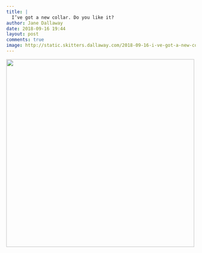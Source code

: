 ```yaml
---
title: |
  I’ve got a new collar. Do you like it?
author: Jane Dallaway
date: 2018-09-16 19:44
layout: post
comments: true
image: http://static.skitters.dallaway.com/2018-09-16-i-ve-got-a-new-collar--do-you-like-it-thumb-1-IMG-7075.JPG
---
```


<div>
        <a href="http://static.skitters.dallaway.com/2018-09-16-i-ve-got-a-new-collar--do-you-like-it-fullsize-1-IMG-7075.JPG">
          <img src="http://static.skitters.dallaway.com/2018-09-16-i-ve-got-a-new-collar--do-you-like-it-thumb-1-IMG-7075.JPG" width="500" height="500"/>
        </a>
      </div>


  
      